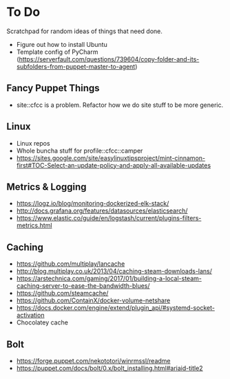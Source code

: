 To Do
=====

Scratchpad for random ideas of things that need done.

* Figure out how to install Ubuntu
* Template config of PyCharm (https://serverfault.com/questions/739604/copy-folder-and-its-subfolders-from-puppet-master-to-agent)

Fancy Puppet Things
-------------------
* site::cfcc is a problem. Refactor how we do site stuff to be more generic.

Linux
-----
* Linux repos
* Whole buncha stuff for profile::cfcc::camper
* https://sites.google.com/site/easylinuxtipsproject/mint-cinnamon-first#TOC-Select-an-update-policy-and-apply-all-available-updates

Metrics & Logging
-----------------
* https://logz.io/blog/monitoring-dockerized-elk-stack/
* http://docs.grafana.org/features/datasources/elasticsearch/
* https://www.elastic.co/guide/en/logstash/current/plugins-filters-metrics.html

Caching
-------
* https://github.com/multiplay/lancache
* http://blog.multiplay.co.uk/2013/04/caching-steam-downloads-lans/
* https://arstechnica.com/gaming/2017/01/building-a-local-steam-caching-server-to-ease-the-bandwidth-blues/
* https://github.com/steamcache/
* https://github.com/ContainX/docker-volume-netshare
* https://docs.docker.com/engine/extend/plugin_api/#systemd-socket-activation
* Chocolatey cache

Bolt
----
* https://forge.puppet.com/nekototori/winrmssl/readme
* https://puppet.com/docs/bolt/0.x/bolt_installing.html#ariaid-title2
